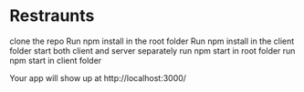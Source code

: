 # Restraunts

clone the repo 
Run npm install in the root folder 
Run npm install in the client folder
start both client and server separately
run npm start in root folder 
run npm start in client folder

Your app will show up at http://localhost:3000/
